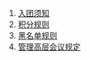 1. [入团须知](https://www.luogu.com.cn/paste/fslp4vu5)
2. [积分规则](https://www.luogu.com.cn/paste/zauz0hge)
3. [黑名单规则](https://www.luogu.com.cn/paste/g9p35yh2)
4. [管理高层会议规定](https://www.luogu.com.cn/paste/yiwnc21t)
